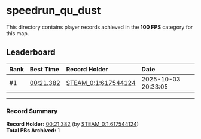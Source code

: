 # speedrun_qu_dust

This directory contains player records achieved in the **100 FPS** category for this map.

## Leaderboard

| Rank | Best Time | Record Holder | Date                |
| :--- | :-------- | :------------ | :------------------ |
| #1   | [00:21.382](./00021382_STEAM_0_1_617544124_20251003-203305.zip) | [STEAM_0:1:617544124](https://speedrun16.com/profile/STEAM_0:1:617544124)   | 2025-10-03 20:33:05 |

---

### Record Summary
**Record Holder:** [00:21.382](./00021382_STEAM_0_1_617544124_20251003-203305.zip) (by [STEAM_0:1:617544124](https://speedrun16.com/profile/STEAM_0:1:617544124))  
**Total PBs Archived:** 1